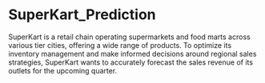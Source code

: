 # SuperKart_Prediction
SuperKart is a retail chain operating supermarkets and food marts across various tier cities, offering a wide range of products. To optimize its inventory management and make informed decisions around regional sales strategies, SuperKart wants to accurately forecast the sales revenue of its outlets for the upcoming quarter.
